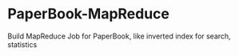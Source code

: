 PaperBook-MapReduce
===================

Build MapReduce Job for PaperBook, like inverted index for search, statistics
